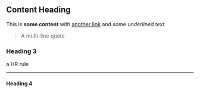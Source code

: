 ## Content Heading

This is **some content** with [another link](http://google.com) and some _underlined text_.

> A multi-line
> quote

### Heading 3

a HR rule

---------- 

#### Heading 4
